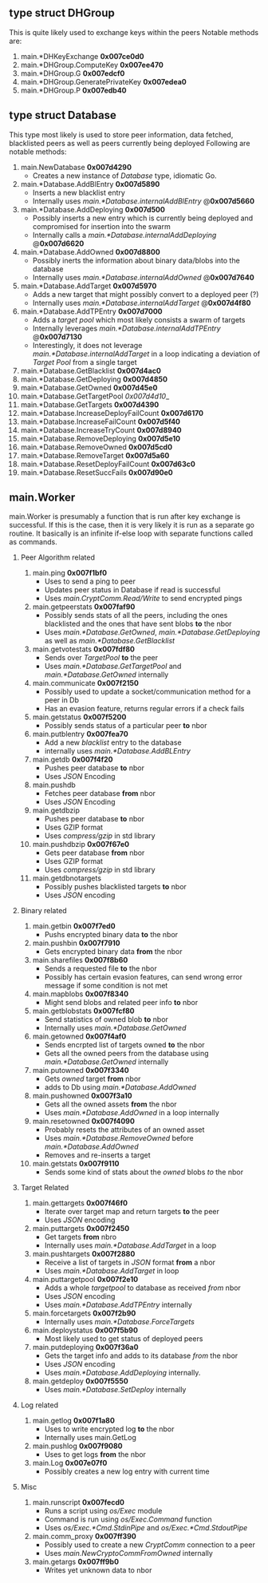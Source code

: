 ## type struct DHGroup
This is quite likely used to exchange keys within the peers
Notable methods are:
1. main.*DHKeyExchange __0x007ce0d0__
1. main.*DHGroup.ComputeKey __0x007ee470__
2. main.*DHGroup.G __0x007edcf0__
3. main.*DHGroup.GeneratePrivateKey __0x007edea0__
4. main.*DHGroup.P __0x007edb40__

## type struct Database
This type most likely is used to store peer information, data fetched, blacklisted peers as well as peers currently being deployed
Following are notable methods:
1. main.NewDatabase __0x007d4290__
	- Creates a new instance of _Database_ type, idiomatic Go.
2. main.*Database.AddBlEntry __0x007d5890__
	- Inserts a new blacklist entry
	- Internally uses _main.*Database.internalAddBlEntry_ @__0x007d5660__
3. main.*Database.AddDeploying __0x007d500__
	- Possibly inserts a new entry which is currently being deployed and compromised for insertion into the swarm
	- Internally calls a _main.*Database.internalAddDeploying_ @__0x007d6620__
4. main.*Database.AddOwned __0x007d8800__
	- Possibly inerts the information about binary data/blobs into the database
	- Internally uses _main.*Database.internalAddOwned_ @__0x007d7640__
5. main.*Database.AddTarget __0x007d5970__
	- Adds a new target that might possibly convert to a deployed peer (?)
	- Internally uses _main.*Database.internalAddTarget_ @__0x007d4f80__
6. main.*Database.AddTPEntry __0x007d7000__
	- Adds a _target pool_ which most likely consists a swarm of targets
	- Internally leverages _main.*Database.internalAddTPEntry_ @__0x007d7130__
	- Interestingly, it does not leverage _main.*Database.internalAddTarget_ in a loop indicating a deviation of _Target Pool_ from a single target
7. main.*Database.GetBlacklist __0x007d4ac0__
8. main.*Database.GetDeploying __0x007d4850__
9. main.*Database.GetOwned __0x007d45e0__
10. main.*Database.GetTargetPool _0x007d4d10__
11. main.*Database.GetTargets __0x007d4390__
12. main.*Database.IncreaseDeployFailCount __0x007d6170__
13. main.*Database.IncreaseFailCount __0x007d5f40__
14. main.*Database.IncreaseTryCount __0x007d8940__
15. main.*Database.RemoveDeploying __0x007d5e10__
16. main.*Database.RemoveOwned __0x007d5cd0__
17. main.*Database.RemoveTarget __0x007d5a60__
18. main.*Database.ResetDeployFailCount __0x007d63c0__
19. main.*Database.ResetSuccFails __0x007d90e0__

## main.Worker
main.Worker is presumably a function that is run after key exchange is successful.
If this is the case, then it is very likely it is run as a separate go routine.
It basically is an infinite if-else loop with separate functions called as commands.

1. Peer Algorithm related
	1. main.ping __0x007f1bf0__
		- Uses to send a ping to peer
		- Updates peer status in Database if read is successful
		- Uses _main.CryptComm.Read/Write_ to send encrypted pings
	2. main.getpeerstats __0x007faf90__
		- Possibly sends stats of all the peers, including the ones blacklisted and the ones that have sent blobs __to__ the nbor
		- Uses _main.*Database.GetOwned_, _main.*Database.GetDeploying_ as well as _main.*Database.GetBlacklist_
	3. main.getvotestats __0x007fdf80__
		- Sends over _TargetPool_ __to__ the peer
		- Uses _main.*Database.GetTargetPool_ and _main.*Database.GetOwned_ internally
	4. main.communicate __0x007f2150__
		- Possibly used to update a socket/communication method for a peer in Db
		- Has an evasion feature, returns regular errors if a check fails
	5. main.getstatus __0x007f5200__
		- Possibly sends status of a particular peer __to__ nbor
	6. main.putblentry __0x007fea70__
		- Add a new _blacklist_ entry to the database
		- internally uses _main.*Database.AddBLEntry_
	7. main.getdb __0x007f4f20__
		- Pushes peer database __to__ nbor
		- Uses _JSON_ Encoding 
	8. main.pushdb
		- Fetches peer database __from__ nbor
		- Uses _JSON_ Encoding
	9. main.getdbzip
		- Pushes peer database __to__ nbor
		- Uses GZIP format
		- Uses _compress/gzip_ in std library
	10. main.pushdbzip __0x007f67e0__
		- Gets peer database __from__ nbor
		- Uses GZIP format
		- Uses _compress/gzip_ in std library
	11. main.getdbnotargets 
		- Possibly pushes blacklisted targets __to__ nbor
		- Uses _JSON_ encoding
2. Binary related
	1. main.getbin __0x007f7ed0__
		- Pushs encrypted binary data __to__ the nbor
	2. main.pushbin __0x007f7910__
		- Gets encrypted binary data __from__ the nbor
	3. main.sharefiles __0x007f8b60__
		- Sends a requested file __to__ the nbor
		- Possibly has certain evasion features, can send wrong error message if some condition is not met
	4. main.mapblobs __0x007f8340__
		- Might send blobs and related peer info __to__ nbor
	5. main.getblobstats __0x007fcf80__
		- Send statistics of owned blob __to__ nbor
		- Internally uses _main.*Database.GetOwned_
	6. main.getowned __0x007f4af0__
		- Sends encrpted list of targets owned __to__ the nbor
		- Gets all the owned peers from the database using _main.*Database.GetOwned_ internally
	7. main.putowned __0x007f3340__
		- Gets _owned_ target __from__ nbor
		- adds to Db using _main.*Database.AddOwned_
	8. main.pushowned __0x007f3a10__
		- Gets all the owned assets __from__ the nbor
		- Uses _main.*Database.AddOwned_ in a loop internally
	9. main.resetowned __0x007f4090__
		- Probably resets the attributes of an owned asset
		- Uses _main.*Database.RemoveOwned_ before _main.*Database.AddOwned_
		- Removes and re-inserts a target
	10. main.getstats __0x007f9110__
		- Sends some kind of stats about the _owned_ blobs _to_ the nbor
3. Target Related
	1. main.gettargets __0x007f46f0__
		- Iterate over target map and return targets __to__ the peer
		- Uses _JSON_ encoding
	2. main.puttargets __0x007f2450__
		- Get targets __from__ nbro
		- Internally uses _main.*Database.AddTarget_ in a loop
	3. main.pushtargets __0x007f2880__
		- Receive a list of targets in _JSON_ format __from__ a nbor
		- Uses _main.*Database.AddTarget_ in loop
	4. main.puttargetpool __0x007f2e10__
		- Adds a whole _targetpool_ to database as received _from_ nbor
		- Uses _JSON_ encoding
		- Uses _main.*Database.AddTPEntry_ internally
	5. main.forcetargets __0x007f2b90__
		- Internally uses _main.*Database.ForceTargets_
	6. main.deploystatus __0x007f5b90__
		- Most likely used to get status of deployed peers
	7. main.putdeploying __0x007f36a0__
		- Gets the target info and adds to its database _from_ the nbor
		- Uses _JSON_ encoding
		- Uses _main.*Database.AddDeploying_ internally.
	8. main.getdeploy __0x007f5550__
		- Uses _main.*Database.SetDeploy_ internally

4. Log related
	1. main.getlog __0x007f1a80__
		- Uses to write encrypted log __to__ the nbor
		- Internally uses main.GetLog
	2. main.pushlog __0x007f9080__
		- Uses to get logs __from__ the nbor
	3. main.Log __0x007e07f0__
		- Possibly creates a new log entry with current time

5. Misc
	1. main.runscript __0x007fecd0__
		- Runs a script using _os/Exec_ module
		- Command is run using _os/Exec.Command_ function
		- Uses _os/Exec.*Cmd.StdinPipe_ and _os/Exec.*Cmd.StdoutPipe_
	2. main.comm\_proxy __0x007ff390__
		- Possibly used to create a new _CryptComm_ connection to a peer
		- Uses _main.NewCryptoCommFromOwned_ internally
	3. main.getargs __0x007ff9b0__
		- Writes yet unknown data to nbor